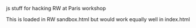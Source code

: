 js stuff for hacking RW at Paris workshop

This is loaded  in RW sandbox.html but would work equally well in index.html
